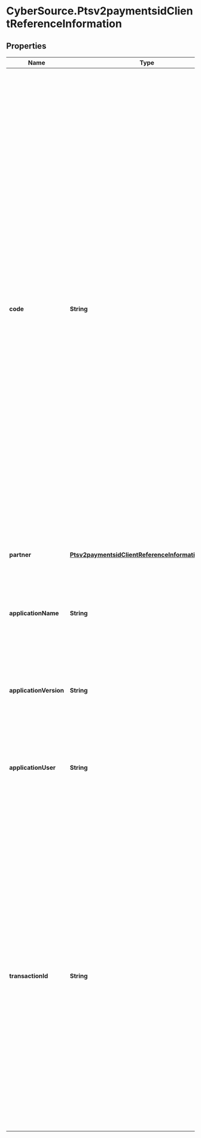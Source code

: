 # CyberSource.Ptsv2paymentsidClientReferenceInformation

## Properties
Name | Type | Description | Notes
------------ | ------------- | ------------- | -------------
**code** | **String** | Merchant-generated order reference or tracking number. It is recommended that you send a unique value for each transaction so that you can perform meaningful searches for the transaction.  #### Used by **Authorization** Required field.  #### PIN Debit Requests for PIN debit reversals need to use the same merchant reference number that was used in the transaction that is being reversed.  Required field for all PIN Debit requests (purchase, credit, and reversal).  #### FDC Nashville Global Certain circumstances can cause the processor to truncate this value to 15 or 17 characters for Level II and Level III processing, which can cause a discrepancy between the value you submit and the value included in some processor reports.  | [optional] 
**partner** | [**Ptsv2paymentsidClientReferenceInformationPartner**](Ptsv2paymentsidClientReferenceInformationPartner.md) |  | [optional] 
**applicationName** | **String** | The name of the Connection Method client (such as Virtual Terminal or SOAP Toolkit API) that the merchant uses to send a transaction request to CyberSource.  | [optional] 
**applicationVersion** | **String** | Version of the CyberSource application or integration used for a transaction.  | [optional] 
**applicationUser** | **String** | The entity that is responsible for running the transaction and submitting the processing request to CyberSource. This could be a person, a system, or a connection method.  | [optional] 
**transactionId** | **String** | Identifier that you assign to the transaction. Normally generated by a client server to identify a unique API request.  **Note** Use this field only if you want to support merchant-initiated reversal and void operations.  #### Used by **Authorization, Authorization Reversal, Capture, Credit, and Void** Optional field.  #### PIN Debit For a PIN debit reversal, your request must include a request ID or a merchant transaction identifier. Optional field for PIN debit purchase or credit requests.  | [optional] 


